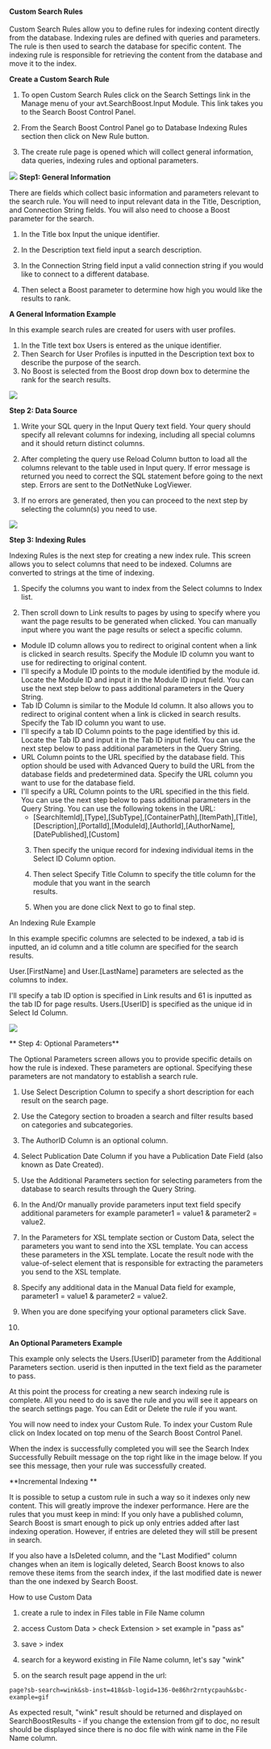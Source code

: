 #### Custom Search Rules

Custom Search Rules allow you to define rules for indexing content directly from the database. Indexing rules are defined with queries and parameters. The rule is then used to search the database for specific content. The indexing rule is responsible for retrieving the content from the database and move it to the index.

**Create a Custom Search Rule**

1. To open Custom Search Rules click on the Search Settings link in the Manage menu of your avt.SearchBoost.Input Module. This link takes you to the Search Boost Control Panel.

2. From the Search Boost Control Panel go to Database Indexing Rules section then click on New Rule button.

3. The create rule page is opened which will collect general information, data queries, indexing rules and optional parameters. 

![](/search-boost/indexing/assets/rule1.jpg)
**Step1: General Information**

There are fields which collect basic information and parameters relevant to the search rule. You will need to input relevant data in the Title, Description, and Connection String fields. You will also need to choose a Boost parameter for the search. 

1. In the Title box Input the unique identifier. 

2. In the Description text field input a search description. 

3. In the Connection String field input a valid connection string if you would like to connect to a different database.

4. Then select a Boost parameter to determine how high you would like the results to rank.

**A General Information Example**

In this example search rules are created for users with user profiles. 

1. In the Title text box Users is entered as the unique identifier. 
2. Then Search for User Profiles is inputted in the Description text box to describe the purpose of the search.
3. No Boost is selected from the Boost drop down box to determine the rank for the search results.

![](/search-boost/indexing/assets/rule2.jpg)

**Step 2: Data Source**

1. Write your SQL query in the Input Query text field. Your query should specify all relevant columns for indexing, including all special columns and it should return distinct columns.

2. After completing the query use Reload Column button to load all the columns relevant to the table used in Input query. If error message is returned you need to correct the SQL statement before going to the next step. Errors are sent to the DotNetNuke LogViewer. 

3. If no errors are generated, then you can proceed to the next step by selecting the column(s) you need to use.

![](/search-boost/indexing/assets/rule3.jpg)

**Step 3: Indexing Rules**

Indexing Rules is the next step for creating a new index rule. This screen allows you to select columns that need to be indexed. Columns are converted to strings at the time of indexing. 

1. Specify the columns you want to index from the Select columns to Index list. 

2. Then scroll down to Link results to pages by using to specify where you want the page results to be generated when clicked.  You can manually input where you want the page results or select a specific column.
  * Module ID column allows you to redirect to original content when a link is clicked in search results.  Specify the Module ID column you want to use for redirecting to original content.
  * I'll specify a Module ID points to the module identified by the module id. Locate the Module ID and input it in the Module ID input field. You can use the next step below to pass additional parameters in the Query String.
  * Tab ID Column is similar to the Module Id column. It also allows you to redirect to original content when a link is clicked in search results. Specify the Tab ID column you want to use.
  * I'll specify a tab ID Column points to the page identified by this id. Locate the Tab ID and input it in the Tab ID input field. You can use the next step below to pass additional parameters in the Query String.
  * URL Column points to the URL specified by the database field. This option should be used with Advanced Query to build the URL from the database fields and predetermined data. Specify the URL column you want to use for the database field.
  * I'll specify a URL Column points to the URL specified in the this field. You can use the next step below to pass additional parameters in the Query String. You can use the following tokens in the URL:
    * [SearchItemId],[Type],[SubType],[ContainerPath],[ItemPath],[Title],[Description],[PortalId],[ModuleId],[AuthorId],[AuthorName],[DatePublished],[Custom<KeyName>]
    3.  Then specify the unique record for indexing individual items in the Select ID Column option. 

    4.  Then select Specify Title Column to specify the title column for the module that you want in the search    
         results.

    5.  When you are done click Next to go to final step.

An Indexing Rule Example

In this example specific columns are selected to be indexed, a tab id is inputted, an id column and a title column are specified for the search results.

 User.[FirstName] and User.[LastName] parameters are selected as the columns to index.

 I'll specify a tab ID option is specified in Link results and 61 is inputted as the tab ID for page results. Users.[UserID] is specified as the unique id in Select Id Column.
 
 ![](/_site/search-boost/indexing/assets/rule5.jpg)
 

** Step 4: Optional Parameters**

The Optional Parameters screen allows you to provide specific details on how the rule is indexed. These parameters are optional. Specifying these parameters are not mandatory to establish a search rule.

1. Use Select Description Column to specify a short description for each result on the search page.

2. Use the Category section to broaden a search and filter results based on categories and subcategories. 

3. The AuthorID Column is an optional column. 

4. Select Publication Date Column if you have a Publication Date Field (also known as Date Created). 

5. Use the Additional Parameters section for selecting parameters from the database to search results through the Query String. 

6. In the And/Or manually provide parameters input text field specify additional parameters for example parameter1 = value1 & parameter2 = value2.

7. In the Parameters for XSL template section or Custom Data, select the parameters you want to send into the XSL template. You can access these parameters in the XSL template. Locate the result node with the value-of-select element that is responsible for extracting the parameters you send to the XSL template. 

8. Specify any additional data in the Manual Data field for example, parameter1 = value1 & parameter2 = value2.

9. When you are done specifying your optional parameters click Save.
10. 
**An Optional Parameters Example**

This example only selects the Users.[UserID] parameter from the Additional Parameters section. userid is then inputted in the text field as the parameter to pass. 


At this point the  process for creating a new search indexing rule is complete. All you need to do is save the rule and you will see it appears on the search settings page. You can Edit or Delete the rule if you want. 


You will now need to index your Custom Rule. To index your Custom Rule click on Index located on top menu of the Search Boost Control Panel. 


When the index is successfully completed you will see the Search Index Successfully Rebuilt message on the top right like in the image below. If you see this message, then your rule was successfully created.  



**Incremental Indexing
**

It is possible to setup a custom rule in such a way so it indexes only new content. This will greatly improve the indexer performance. Here are the rules that you must keep in mind: 
If you only have a published column, Search Boost is smart enough to pick up only entries added after last indexing operation. However, if entries are deleted they will still be present in search.

If you also have a IsDeleted column, and the "Last Modified" column changes when an item is logically deleted, Search Boost knows to also remove these items from the search index, if the last modified date is newer than the one indexed by Search Boost.


How to use Custom Data

1. create a rule to index in Files table in File Name column

2. access Custom Data > check Extension > set example in "pass as"

3. save > index

4. search for a keyword existing in File Name column, let's say "wink"

5. on the search result page append in the url: 

```page?sb-search=wink&sb-inst=418&sb-logid=136-0e86hr2rntycpauh&sbc-example=gif```

As expected result, "wink" result should be returned and displayed on SearchBoostResults - if you change the extension from gif to doc, no result should be displayed since there is no doc file with wink name in the File Name column.


